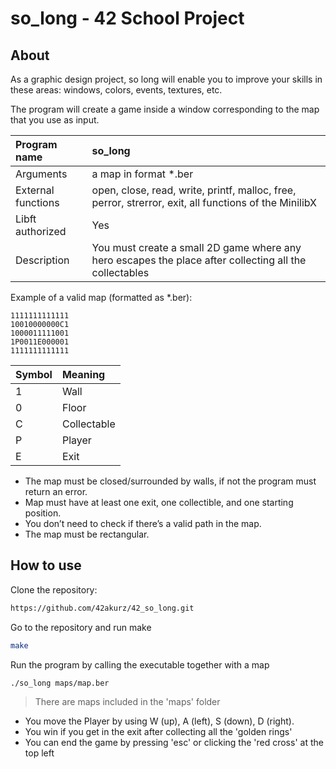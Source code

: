 # so_long - 42 School Project

## About

As a graphic design project, so long will enable you to improve your skills in these areas: windows, colors, events, textures, etc.

The program will create a game inside a window corresponding to the map that you use as input.

| Program name | so_long |
| :--- | :--- |
| Arguments | a map in format *.ber |
| External functions | open, close, read, write, printf, malloc, free, perror, strerror, exit, all functions of the MinilibX |
| Libft authorized | Yes |
| Description | You must create a small 2D game where any hero escapes the place after collecting all the collectables |

Example of a valid map (formatted as *.ber):

```
1111111111111  
10010000000C1  
1000011111001  
1P0011E000001  
1111111111111
```

| Symbol | Meaning |
| :--- | :--- |
| 1 | Wall |
| 0 | Floor |
| C | Collectable |
| P | Player |
| E | Exit |

* The map must be closed/surrounded by walls, if not the program must return an error.  
* Map must have at least one exit, one collectible, and one starting position.  
* You don’t need to check if there’s a valid path in the map.  
* The map must be rectangular.

## How to use

Clone the repository:
```bash
https://github.com/42akurz/42_so_long.git
```
Go to the repository and run make
```bash
make
```
Run the program by calling the executable together with a map
```bash
./so_long maps/map.ber
```
> There are maps included in the 'maps' folder  

* You move the Player by using W (up), A (left), S (down), D (right). 
* You win if you get in the exit after collecting all the 'golden rings' 
* You can end the game by pressing 'esc' or clicking the 'red cross' at the top left

